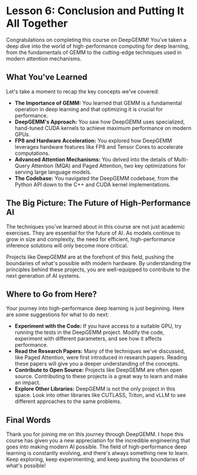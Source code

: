 # Lesson 6: Conclusion and Putting It All Together

Congratulations on completing this course on DeepGEMM! You've taken a deep dive into the world of high-performance computing for deep learning, from the fundamentals of GEMM to the cutting-edge techniques used in modern attention mechanisms.

## What You've Learned

Let's take a moment to recap the key concepts we've covered:

- **The Importance of GEMM:** You learned that GEMM is a fundamental operation in deep learning and that optimizing it is crucial for performance.
- **DeepGEMM's Approach:** You saw how DeepGEMM uses specialized, hand-tuned CUDA kernels to achieve maximum performance on modern GPUs.
- **FP8 and Hardware Acceleration:** You explored how DeepGEMM leverages hardware features like FP8 and Tensor Cores to accelerate computations.
- **Advanced Attention Mechanisms:** You delved into the details of Multi-Query Attention (MQA) and Paged Attention, two key optimizations for serving large language models.
- **The Codebase:** You navigated the DeepGEMM codebase, from the Python API down to the C++ and CUDA kernel implementations.

## The Big Picture: The Future of High-Performance AI

The techniques you've learned about in this course are not just academic exercises. They are essential for the future of AI. As models continue to grow in size and complexity, the need for efficient, high-performance inference solutions will only become more critical.

Projects like DeepGEMM are at the forefront of this field, pushing the boundaries of what's possible with modern hardware. By understanding the principles behind these projects, you are well-equipped to contribute to the next generation of AI systems.

## Where to Go from Here?

Your journey into high-performance deep learning is just beginning. Here are some suggestions for what to do next:

- **Experiment with the Code:** If you have access to a suitable GPU, try running the tests in the DeepGEMM project. Modify the code, experiment with different parameters, and see how it affects performance.
- **Read the Research Papers:** Many of the techniques we've discussed, like Paged Attention, were first introduced in research papers. Reading these papers will give you a deeper understanding of the concepts.
- **Contribute to Open Source:** Projects like DeepGEMM are often open source. Contributing to these projects is a great way to learn and make an impact.
- **Explore Other Libraries:** DeepGEMM is not the only project in this space. Look into other libraries like CUTLASS, Triton, and vLLM to see different approaches to the same problems.

## Final Words

Thank you for joining me on this journey through DeepGEMM. I hope this course has given you a new appreciation for the incredible engineering that goes into making modern AI possible. The field of high-performance deep learning is constantly evolving, and there's always something new to learn. Keep exploring, keep experimenting, and keep pushing the boundaries of what's possible!
